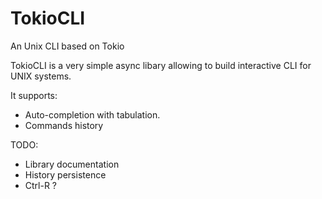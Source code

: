 # TokioCLI
An Unix CLI based on Tokio

TokioCLI is a very simple async libary allowing to build interactive CLI for UNIX systems.

It supports:
- Auto-completion with tabulation.
- Commands history

TODO:
- Library documentation
- History persistence
- Ctrl-R ?
